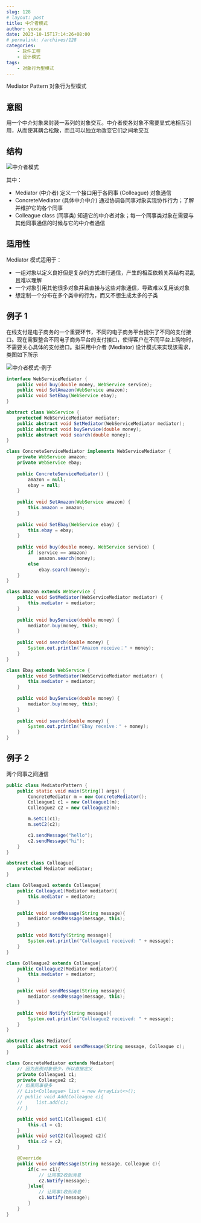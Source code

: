 ```yaml
---
slug: 128
# layout: post
title: 中介者模式
author: yexca
date: 2023-10-15T17:14:26+08:00
# permalink: /archives/128
categories:
    - 软件工程
    - 设计模式
tags:
    - 对象行为型模式
---
```



Mediator Pattern 对象行为型模式

## 意图

用一个中介对象来封装一系列的对象交互。中介者使各对象不需要显式地相互引用，从而使其耦合松散，而且可以独立地改变它们之间地交互

## 结构

![中介者模式](https://cdn.statically.io/gh/yexca/picx-images-hosting@master/2023/03-设计模式/中介者模式.yyz6l455zls.webp)

其中：

* Mediator (中介者) 定义一个接口用于各同事 (Colleague) 对象通信
* ConcreteMediator (具体中介中介) 通过协调各同事对象实现协作行为；了解并维护它的各个同事
* Colleague class (同事类) 知道它的中介者对象；每一个同事类对象在需要与其他同事通信的时候与它的中介者通信

## 适用性

Mediator 模式适用于：

* 一组对象以定义良好但是复杂的方式进行通信，产生的相互依赖关系结构混乱且难以理解
* 一个对象引用其他很多对象并且直接与这些对象通信，导致难以复用该对象
* 想定制一个分布在多个类中的行为，而又不想生成太多的子类

## 例子 1

在线支付是电子商务的一个重要环节，不同的电子商务平台提供了不同的支付接口。现在需要整合不同电子商务平台的支付接口，使得客户在不同平台上购物时，不需要关心具体的支付接口。拟采用中介者 (Mediator) 设计模式来实现该需求，类图如下所示

![中介者模式-例子](https://cdn.statically.io/gh/yexca/picx-images-hosting@master/2023/03-设计模式/中介者模式-例子.5n8kxfm3eog0.webp)

```java
interface WebServiceMediator {
    public void buy(double money, WebService service);
    public void SetAmazon(WebService amazon);
    public void SetEbay(WebService ebay);
}

abstract class WebService {
    protected WebServiceMediator mediator;
    public abstract void SetMediator(WebServiceMediator mediator);
    public abstract void buyService(double money);
    public abstract void search(double money);
}

class ConcreteServiceMediator implements WebServiceMediator {
    private WebService amazon;
    private WebService ebay;
    
    public ConcreteServiceMediator() {
        amazon = null;
        ebay = null;
    }
    
    public void SetAmazon(WebService amazon) {
        this.amazon = amazon;
    }
    
    public void SetEbay(WebService ebay) {
        this.ebay = ebay;
    }
    
    public void buy(double money, WebService service) {
        if (service == amazon)
            amazon.search(money);
        else
            ebay.search(money);
    }
}

class Amazon extends WebService {
    public void SetMediator(WebServiceMediator mediator) {
        this.mediator = mediator;
    }
    
    public void buyService(double money) {
        mediator.buy(money, this);
    }
    
    public void search(double money) {
        System.out.println("Amazon receive：" + money);
    }
}

class Ebay extends WebService {
    public void SetMediator(WebServiceMediator mediator) {
        this.mediator = mediator;
    }
    
    public void buyService(double money) {
        mediator.buy(money, this);
    }
    
    public void search(double money) {
        System.out.println("Ebay receive：" + money);
    }
}
```

## 例子 2

两个同事之间通信

```java
public class MediatorPattern {
    public static void main(String[] args) {
        ConcreteMediator m = new ConcreteMediator();
        Colleague1 c1 = new Colleague1(m);
        Colleague2 c2 = new Colleague2(m);

        m.setC1(c1);
        m.setC2(c2);

        c1.sendMessage("hello");
        c2.sendMessage("hi");
    }
}

abstract class Colleague{
    protected Mediator mediator;
}

class Colleague1 extends Colleague{
    public Colleague1(Mediator mediator){
        this.mediator = mediator;
    }

    public void sendMessage(String message){
        mediator.sendMessage(message, this);
    }

    public void Notify(String message){
        System.out.println("Colleague1 received: " + message);
    }
}

class Colleague2 extends Colleague{
    public Colleague2(Mediator mediator){
        this.mediator = mediator;
    }

    public void sendMessage(String message){
        mediator.sendMessage(message, this);
    }

    public void Notify(String message){
        System.out.println("Colleague2 received: " + message);
    }
}

abstract class Mediator{
    public abstract void sendMessage(String message, Colleague c);
}

class ConcreteMediator extends Mediator{
    // 因为此例对象很少，所以直接定义
    private Colleague1 c1;
    private Colleague2 c2;
    // 如果同事很多
    // List<Colleague> list = new ArrayList<>();
    // public void Add(Colleague c){
    //     list.add(c);
    // }

    public void setC1(Colleague1 c1){
        this.c1 = c1;
    }
    public void setC2(Colleague2 c2){
        this.c2 = c2;
    }

    @Override
    public void sendMessage(String message, Colleague c){
        if(c == c1){
            // 让同事2收到消息
            c2.Notify(message);
        }else{
            // 让同事1收到消息
            c1.Notify(message);
        }
    }
}
```

